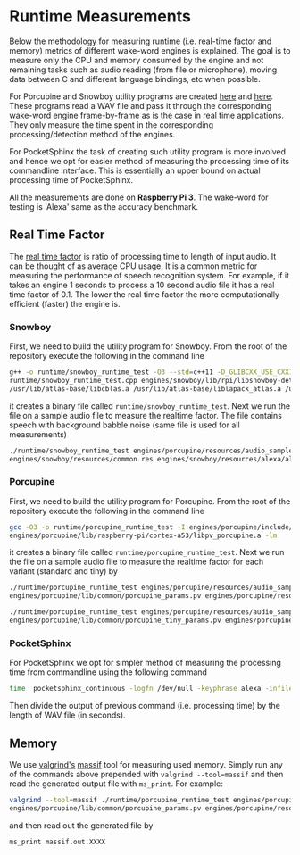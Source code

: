 # Runtime Measurements

Below the methodology for measuring runtime (i.e. real-time factor and memory) metrics of different wake-word engines is
explained. The goal is to measure only the CPU and memory consumed by the engine and not remaining tasks such as 
audio reading (from file or microphone), moving data between C and different language bindings, etc when possible.

For Porcupine and Snowboy utility programs are created [here](/runtime/porcupine_runtime_test.c) and
[here](/runtime/snowboy_runtime_test.cpp). These programs read a WAV file and pass it through the corresponding wake-word
engine frame-by-frame as is the case in real time applications. They only measure the time spent in the corresponding 
processing/detection method of the engines.

For PocketSphinx the task of creating such utility program is more involved and hence we opt for easier method of
measuring the processing time of its commandline interface. This is essentially an upper bound on actual processing time
of PocketSphinx.

All the measurements are done on **Raspberry Pi 3**. The wake-word for testing is 'Alexa' same as the accuracy benchmark.

## Real Time Factor

The [real time factor](http://enacademic.com/dic.nsf/enwiki/3796485) is ratio of processing time to length of input audio.
It can be thought of as average CPU usage. It is a common metric for measuring the performance of speech recognition system. For
example, if it takes an engine 1 seconds to process a 10 second audio file it has a real time factor of 0.1. The lower
the real time factor the more computationally-efficient (faster) the engine is.

### Snowboy

First, we need to build the utility program for Snowboy. From the root of the repository execute the following in the
command line

```bash
g++ -o runtime/snowboy_runtime_test -O3 --std=c++11 -D_GLIBCXX_USE_CXX11_ABI=0 -I engines/snowboy/include/ \
runtime/snowboy_runtime_test.cpp engines/snowboy/lib/rpi/libsnowboy-detect.a /usr/lib/atlas-base/libf77blas.a \
/usr/lib/atlas-base/libcblas.a /usr/lib/atlas-base/liblapack_atlas.a /usr/lib/atlas-base/libatlas.a
```

it creates a binary file called `runtime/snowboy_runtime_test`. Next we run the file on a sample audio file to measure
the realtime factor. The file contains speech with background babble noise (same file is used for all measurements)

```bash
./runtime/snowboy_runtime_test engines/porcupine/resources/audio_samples/multiple_keywords.wav \
engines/snowboy/resources/common.res engines/snowboy/resources/alexa/alexa-avs-sample-app/alexa.umdl
```

### Porcupine

First, we need to build the utility program for Porcupine. From the root of the repository execute the following in the
command line

```bash
gcc -O3 -o runtime/porcupine_runtime_test -I engines/porcupine/include/ runtime/porcupine_runtime_test.c \
engines/porcupine/lib/raspberry-pi/cortex-a53/libpv_porcupine.a -lm
```

it creates a binary file called `runtime/porcupine_runtime_test`. Next we run the file on a sample audio file to measure
the realtime factor for each variant (standard and tiny) by

```bash
./runtime/porcupine_runtime_test engines/porcupine/resources/audio_samples/multiple_keywords.wav \
engines/porcupine/lib/common/porcupine_params.pv engines/porcupine/resources/keyword_files/alexa_raspberrypi.ppn
```

```bash
./runtime/porcupine_runtime_test engines/porcupine/resources/audio_samples/multiple_keywords.wav \
engines/porcupine/lib/common/porcupine_tiny_params.pv engines/porcupine/resources/keyword_files/alexa_raspberrypi_tiny.ppn
```

### PocketSphinx

For PocketSphinx we opt for simpler method of measuring the processing time from commandline using the following command

```bash
time  pocketsphinx_continuous -logfn /dev/null -keyphrase alexa -infile engines/porcupine/resources/audio_samples/multiple_keywords.wav
```

Then divide the output of previous command (i.e. processing time) by the length of WAV file (in seconds). 

## Memory

We use [valgrind's](http://valgrind.org/) [massif](http://valgrind.org/docs/manual/ms-manual.html) tool for measuring used memory.
Simply run any of the commands above prepended with `valgrind --tool=massif` and then read the generated output file with
`ms_print`. For example:

```bash
valgrind --tool=massif ./runtime/porcupine_runtime_test engines/porcupine/resources/audio_samples/multiple_keywords.wav \
engines/porcupine/lib/common/porcupine_params.pv engines/porcupine/resources/keyword_files/alexa_raspberrypi.ppn
```

and then read out the generated file by

```bash
ms_print massif.out.XXXX
```
